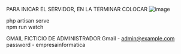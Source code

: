 PARA INICAR EL SERVIDOR, EN LA TERMINAR COLOCAR 
![image](https://github.com/user-attachments/assets/6f62e0a7-3103-40ee-a10f-9d801be56f47)

php artisan serve     
npm run watch


GMAIL FICTICIO DE ADMINISTRADOR 
Gmail   -  admin@example.com
password   -   empresainformatica
